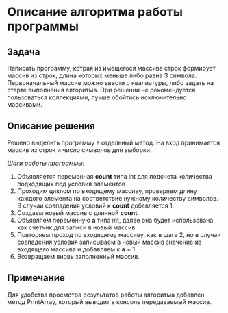 # Описание алгоритма работы программы

## Задача
Написать программу, котрая из имещегося массива строк формирует массив из строк, длина которых меньше либо равна 3 символа.
Первоначальный массив можно ввести с квалиатуры, либо задать на старте выполнения алгоритма. При решении не рекомендуется пользоваться коллекциями, лучше обойтись исключительно массивами.

## Описание решения
Решено выделить программу в отдельный метод. 
На вход принимается массив из строк и число символов для выборки.

*Шаги работы программы:*
1. Объявляется переменная **count** типа int для подсчета количества подходящих под условия элементов
2. Проходим циклом по входящему массиву, проверяем длину каждого элемента на соответствие нужному количеству символов. В случаи совпадения условий к **count** добавляется 1.
3. Создаем новый массив с длинной **count**.
4. Объявляем переменную **a** типа int, далее она будет использована как счетчик для записи в новый массив.
5. Повторяем проход по входящему массиву, как в шаге 2, но в случаи совпадения условия записываем в новый массив значение из входящего массива и добавляем к **a** + 1.
6. Возвращаем вновь заполненный массив.

## Примечание
Для удобства просмотра результатов работы алгоритма добавлен метод PrintArray, который выводит в консоль передаваемый массив.
